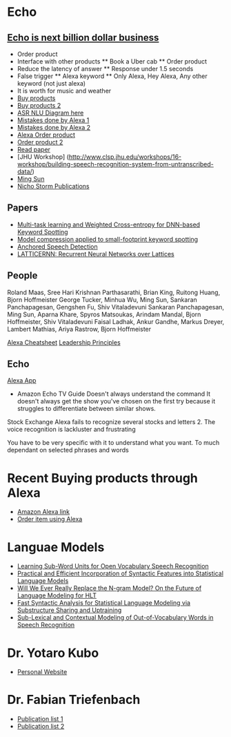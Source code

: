 # Echo

## [Echo is next billion dollar business](http://www.businessinsider.in/The-inside-story-of-how-Amazon-created-Echo-the-next-billion-dollar-business-no-one-saw-coming/articleshow/51664080.cms)

* Order product
* Interface with other products
** Book a Uber cab
** Order product
* Reduce the latency of answer
** Response under 1.5 seconds
* False trigger
** Alexa keyword
** Only Alexa, Hey Alexa, Any other keyword (not just alexa)
* It is worth for music and weather
* [Buy products](https://www.amazon.com/b/ref=s9_acss_bw_cg_VANS_1a1?node=14552177011&pf_rd_m=ATVPDKIKX0DER&pf_rd_s=merchandised-search-1&pf_rd_r=A0ACF8CXZPTPG308DHTY&pf_rd_t=101&pf_rd_p=738cf03b-ff35-4203-90e1-7ea3c82203c0&pf_rd_i=14655536011)
* [Buy products 2](https://www.amazon.com/b?node=14655536011)
* [ASR NLU Diagram here](http://www.geekwire.com/2016/amazon-ramps-up-recruiting-efforts-for-engineers/)
* [Mistakes done by Alexa 1](https://www.cnet.com/news/dammit-alexa-i-feel-bad-when-i-yell-at-my-amazon-echo/)
* [Mistakes done by Alexa 2](https://www.cnet.com/news/why-i-wanted-to-strangle-my-amazon-echo-on-prime-day/)
* [Alexa Order product](https://www.cnet.com/news/amazons-alexa-virtual-assistant-can-now-order-millions-of-items/)
* [Order product 2](http://finance.yahoo.com/news/alexa-prime-day-deals-070000114.html)
* [Read paper](https://scholar.google.com/citations?hl=en&user=zdvyXTsAAAAJ&view_op=list_works&sortby=pubdate)
* [JHU Workshop] (http://www.clsp.jhu.edu/workshops/16-workshop/building-speech-recognition-system-from-untranscribed-data/)
* [Ming Sun](https://www.linkedin.com/in/ming-sun-67427728)
* [Nicho Storm Publications](http://www.nikkostrom.com/publications/)

## Papers

* [Multi-task learning and Weighted Cross-entropy for DNN-based Keyword
Spotting](http://www.isca-speech.org/archive/Interspeech_2016/pdfs/1485.PDF)
* [Model compression applied to small-footprint keyword spotting](http://www.isca-speech.org/archive/Interspeech_2016/pdfs/1393.PDF)
* [Anchored Speech Detection](http://www.isca-speech.org/archive/Interspeech_2016/pdfs/1346.PDF)
* [LATTICERNN: Recurrent Neural Networks over Lattices](http://isca-speech.org/archive/Interspeech_2016/pdfs/1583.PDF)

## People

Roland Maas, Sree Hari Krishnan Parthasarathi, Brian King, Ruitong Huang, Bjorn Hoffmeister
George Tucker, Minhua Wu, Ming Sun, Sankaran Panchapagesan, Gengshen Fu, Shiv Vitaladevuni
Sankaran Panchapagesan, Ming Sun, Aparna Khare, Spyros Matsoukas, Arindam Mandal, Bjorn Hoffmeister, Shiv Vitaladevuni
Faisal Ladhak, Ankur Gandhe, Markus Dreyer, Lambert Mathias, Ariya Rastrow, Bjorn Hoffmeister

[Alexa Cheatsheet](https://www.bloomberg.com/graphics/2015-cheatsheets/amazon.html)
[Leadership Principles](https://www.amazon.jobs/principles)

## Echo

[Alexa App](https://turbofuture.com/consumer-electronics/The-20-Best-Amazon-Echo-Skills-in-the-Alexa-App)
* Amazon Echo TV Guide
Doesn't always understand the command
It doesn't always get the show you've chosen on the first try because it struggles to differentiate between similar shows.

Stock Exchange
 Alexa fails to recognize several stocks and letters
2. The voice recognition is lackluster and frustrating

You have to be very specific with it to understand what you want. 
To much dependant on selected phrases and words

# Recent Buying products through Alexa
* [Amazon Alexa link](https://www.amazon.com/Alexas-G/b?ie=UTF8&node=14655536011&tag=money0b40-20)
* [Order item using Alexa](https://www.amazon.com/gp/help/customer/display.html?nodeId=201807230)


# Languae Models

* [Learning Sub-Word Units for Open Vocabulary Speech Recognition](http://www.aclweb.org/anthology/P11-1072)
* [Practical and Efficient Incorporation of Syntactic Features into Statistical Language Models](http://citeseerx.ist.psu.edu/viewdoc/download?doi=10.1.1.310.8508&rep=rep1&type=pdf)
* [Will We Ever Really Replace the N-gram Model? On the Future of Language Modeling for HLT](http://s3.amazonaws.com/academia.edu.documents/30764158/W12-27.pdf?AWSAccessKeyId=AKIAJ56TQJRTWSMTNPEA&Expires=1483864501&Signature=%2Fcn8vxueh%2FIdmomBdjPcvOJdX5o%3D&response-content-disposition=inline%3B%20filename%3DRevisiting_the_Case_for_Explicit_Syntact.pdf#page=60)
* [Fast Syntactic Analysis for Statistical Language Modeling via Substructure Sharing and Uptraining](http://www.aclweb.org/old_anthology/P/P12/P12-1019.pdf)
* [Sub-Lexical and Contextual Modeling of Out-of-Vocabulary Words in Speech Recognition](http://mahe.ece.jhu.edu/uploads/publications/papers/14669_slides.pdf)



# Dr. Yotaro Kubo

* [Personal Website](http://yota.ro/)

# Dr. Fabian Triefenbach 

* [Publication list 1](https://www.researchgate.net/profile/Fabian_Triefenbach)
* [Publication list 2](http://dblp.uni-trier.de/pers/hd/t/Triefenbach:Fabian)